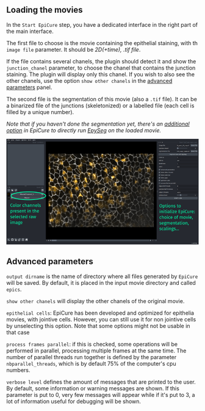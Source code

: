 
## Loading the movies

In the `Start EpiCure` step, you have a dedicated interface in the right part of the main interface.

The first file to choose is the movie containing the epithelial staining, with th `image file` parameter. 
It should be _2D(+time), .tif file_. 

If the file contains several chanels, the plugin should detect it and show the `junction_chanel` parameter, to choose the chanel that contains the junction staining. The plugin will display only this chanel. If you wish to also see the other chanels, use the option `show other chanels` in the [advanced parameters](#advanced-parameters) panel.

The second file is the segmentation of this movie (also a `.tif` file). It can be a binarized file of the junctions (skeletonized) or a labelled file (each cell is filled by a unique number).

_Note that if you haven't done the segmentation yet, there's an [additional option](#segment-with-epyseg) in EpiCure to directly run [EpySeg](https://github.com/baigouy/EPySeg) on the loaded movie._ 

![start interface](./imgs/starting.png)

## Advanced parameters

`output dirname` is the name of directory where all files generated by `EpiCure` will be saved. By default, it is placed in the input movie directory and called `epics`.

`show other chanels` will display the other chanels of the original movie.

`epithelial cells`: EpiCure has been developed and optimized for epithelia movies, with jointive cells. However, you can still use it for non jointive cells by unselecting this option. Note that some options might not be usable in that case

`process frames parallel`: if this is checked, some operations will be performed in parallel, processing multiple frames at the same time. The number of parallel threads run together is defined by the parameter `nbparallel_threads`, which is by default 75% of the computer's cpu numbers. 

`verbose level` defines the amount of messages that are printed to the user. By default, some information or warning messages are shown. If this parameter is put to 0, very few messages will appear while if it's put to 3, a lot of information useful for debugging will be shown.

